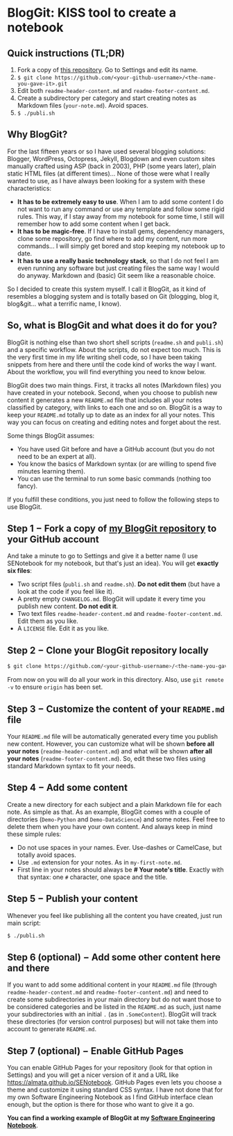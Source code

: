 # BlogGit: KISS tool to create a notebook

## Quick instructions (TL;DR)

1. Fork a copy of [this repository](https://github.com/almata/BlogGit). Go to Settings and edit its name.
2. `$ git clone https://github.com/<your-github-username>/<the-name-you-gave-it>.git`
3. Edit both `readme-header-content.md` and `readme-footer-content.md`.
4. Create a subdirectory per category and start creating notes as Markdown files (`your-note.md`). Avoid spaces.
5. `$ ./publi.sh`

## Why BlogGit?

For the last fifteen years or so I have used several blogging solutions: Blogger, WordPress, Octopress, Jekyll, Blogdown and even custom sites manually crafted using ASP (back in 2003), PHP (some years later), plain static HTML files (at different times)... None of those were what I really wanted to use, as I have always been looking for a system with these characteristics:

* __It has to be extremely easy to use__. When I am to add some content I do not want to run any command or use any template and follow some rigid rules. This way, if I stay away from my notebook for some time, I still will remember how to add some content when I get back. 
* __It has to be magic-free__. If I have to install gems, dependency managers, clone some repository, go find where to add my content, run more commands... I will simply get bored and stop keeping my notebook up to date.
* __It has to use a really basic technology stack__, so that I do not feel I am even running any software but just creating files the same way I would do anyway. Markdown and (basic) Git seem like a reasonable choice.

So I decided to create this system myself. I call it BlogGit, as it kind of resembles a blogging system and is totally based on Git (blogging, blog it, blog&git... what a terrific name, I know).

## So, what is BlogGit and what does it do for you?

BlogGit is nothing else than two short shell scripts (`readme.sh` and `publi.sh`) and a specific workflow. About the scripts, do not expect too much. This is the very first time in my life writing shell code, so I have been taking snippets from here and there until the code kind of works the way I want. About the workflow, you will find everything you need to know below.

BlogGit does two main things. First, it tracks all notes (Markdown files) you have created in your notebook. Second, when you choose to publish new content it generates a new `README.md` file that includes all your notes classified by category, with links to each one and so on. BlogGit is a way to keep your `README.md` totally up to date as an index for all your notes. This way you can focus on creating and editing notes and forget about the rest. 

Some things BlogGit assumes:

* You have used Git before and have a GitHub account (but you do not need to be an expert at all). 
* You know the basics of Markdown syntax (or are willing to spend five minutes learning them).
* You can use the terminal to run some basic commands (nothing too fancy).

If you fulfill these conditions, you just need to follow the following steps to use BlogGit. 

## Step 1 − Fork a copy of [my BlogGit repository](https://github.com/almata/BlogGit) to your GitHub account

And take a minute to go to Settings and give it a better name (I use SENotebook for my notebook, but that's just an idea). You will get __exactly six files__:

* Two script files (`publi.sh` and `readme.sh`). __Do not edit them__ (but have a look at the code if you feel like it).
* A pretty empty `CHANGELOG.md`. BlogGit will update it every time you publish new content. __Do not edit it__.
* Two text files `readme-header-content.md` and `readme-footer-content.md`. Edit them as you like.
* A `LICENSE` file. Edit it as you like.

## Step 2 − Clone your BlogGit repository locally

```bash
$ git clone https://github.com/<your-github-username>/<the-name-you-gave-it>.git
```

From now on you will do all your work in this directory. Also, use `git remote -v` to ensure `origin` has been set.

## Step 3 − Customize the content of your `README.md` file

Your `README.md` file will be automatically generated every time you publish new content. However, you can customize what will be shown __before all your notes__ (`readme-header-content.md`) and what will be shown __after all your notes__ (`readme-footer-content.md`). So, edit these two files using standard Markdown syntax to fit your needs.

## Step 4 − Add some content

Create a new directory for each subject and a plain Markdown file for each note. As simple as that. As an example, BlogGit comes with a couple of directories (`Demo-Python` and `Demo-DataScience`) and some notes. Feel free to delete them when you have your own content. And always keep in mind these simple rules:

* Do not use spaces in your names. Ever. Use-dashes or CamelCase, but totally avoid spaces.
* Use `.md` extension for your notes. As in `my-first-note.md`.
* First line in your notes should always be __# Your note's title__. Exactly with that syntax: one `#` character, one space and the title.

## Step 5 − Publish your content

Whenever you feel like publishing all the content you have created, just run main script:

```bash
$ ./publi.sh 
```

## Step 6 (optional) − Add some other content here and there

If you want to add some additional content in your `README.md` file (through `readme-header-content.md` and `readme-footer-content.md`) and need to create some subdirectories in your main directory but do not want those to be considered categories and be listed in the `README.md` as such, just name your subdirectories with an initial `.` (as in `.SomeContent`). BlogGit will track these directories (for version control purposes) but will not take them into account to generate `README.md`.

## Step 7 (optional) − Enable GitHub Pages

You can enable GitHub Pages for your repository (look for that option in Settings) and you will get a nicer version of it and a URL like https://almata.github.io/SENotebook. GitHub Pages even lets you choose a theme and customize it using standard CSS syntax. I have not done that for my own Software Engineering Notebook as I find GitHub interface clean enough, but the option is there for those who want to give it a go.

__You can find a working example of BlogGit at my [Software Engineering Notebook](https://github.com/almata/SENotebook/blob/master/README.md)__.
